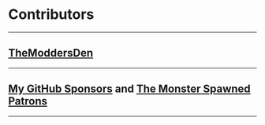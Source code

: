 # Contributors

------------

## [TheModdersDen](https://themoddersden.com)

------------

## [My GitHub Sponsors](https://github.com/sponsors/TheModdersDen) and [The Monster Spawned Patrons](https://patreon.com/MonsterSpawned)

------------
